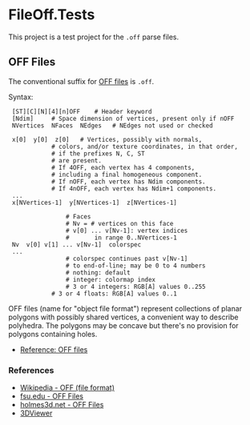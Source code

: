 # FileOff.Tests

This project is a test project for the `.off` parse files.

## OFF Files

The conventional suffix for [OFF files](http://www.geomview.org/docs/html/OFF.html#OFF) is `.off`.

Syntax:

     [ST][C][N][4][n]OFF	# Header keyword
     [Ndim]		# Space dimension of vertices, present only if nOFF
     NVertices  NFaces  NEdges   # NEdges not used or checked
     
     x[0]  y[0]  z[0]	# Vertices, possibly with normals,
     			# colors, and/or texture coordinates, in that order,
     			# if the prefixes N, C, ST
     			# are present.
     			# If 4OFF, each vertex has 4 components,
     			# including a final homogeneous component.
     			# If nOFF, each vertex has Ndim components.
     			# If 4nOFF, each vertex has Ndim+1 components.
     ...
     x[NVertices-1]  y[NVertices-1]  z[NVertices-1]
     
         			# Faces
         			# Nv = # vertices on this face
         			# v[0] ... v[Nv-1]: vertex indices
         			#		in range 0..NVertices-1
     Nv  v[0] v[1] ... v[Nv-1]  colorspec
     ...
         			# colorspec continues past v[Nv-1]
         			# to end-of-line; may be 0 to 4 numbers
         			# nothing: default
         			# integer: colormap index
         			# 3 or 4 integers: RGB[A] values 0..255
     			# 3 or 4 floats: RGB[A] values 0..1

OFF files (name for "object file format") represent collections of planar polygons with possibly shared vertices, a convenient way to describe polyhedra. The polygons may be concave but there's no provision for polygons containing holes. 

* [Reference: OFF files](http://www.geomview.org/docs/html/OFF.html#OFF)

### References

* [Wikipedia - OFF (file format)](https://en.wikipedia.org/wiki/OFF_(file_format))
* [fsu.edu - OFF Files](https://people.sc.fsu.edu/~jburkardt/data/off/off.html)
* [holmes3d.net - OFF Files](http://www.holmes3d.net/graphics/offfiles/)
* [3DViewer](https://3dviewer.net/index.html#model=assets/models/cube.off)
